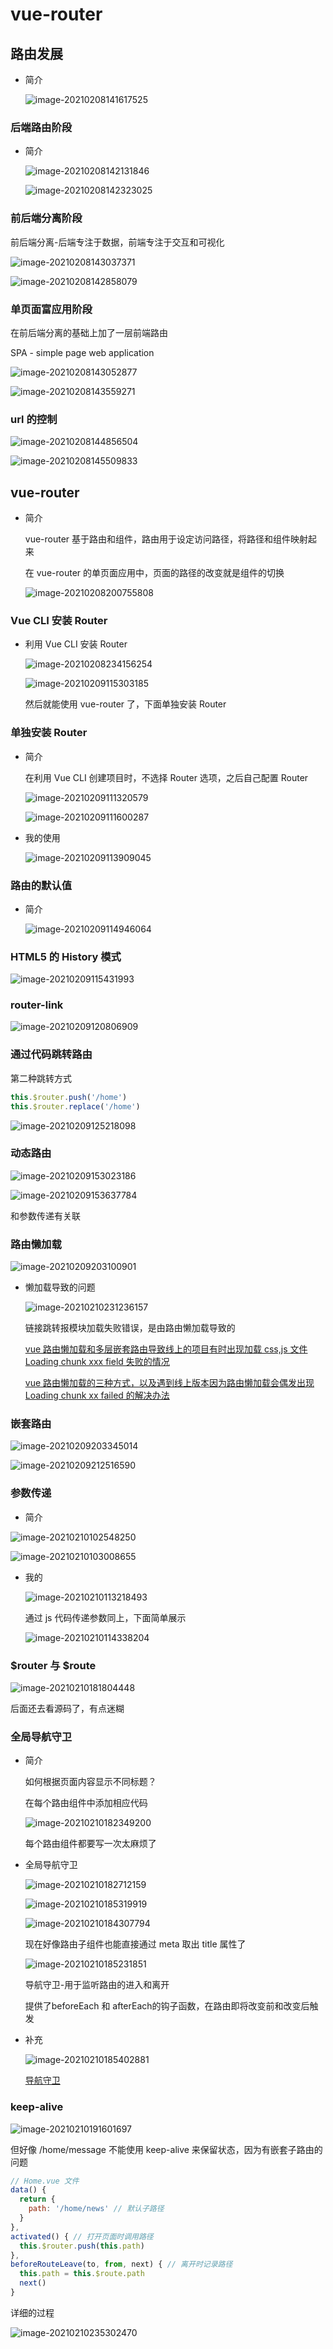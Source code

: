 # vue-router

## 路由发展

- 简介

  ![image-20210208141617525](https://gitee.com/twilight_h_1184651848/pic-go-img/raw/master/前端/vue/20210208141618.png)

### 后端路由阶段

- 简介

  ![image-20210208142131846](https://gitee.com/twilight_h_1184651848/pic-go-img/raw/master/前端/vue/20210208142133.png)

  ![image-20210208142323025](https://gitee.com/twilight_h_1184651848/pic-go-img/raw/master/前端/vue/20210208142324.png)

### 前后端分离阶段

前后端分离-后端专注于数据，前端专注于交互和可视化

![image-20210208143037371](https://gitee.com/twilight_h_1184651848/pic-go-img/raw/master/前端/vue/20210208143038.png)

![image-20210208142858079](https://gitee.com/twilight_h_1184651848/pic-go-img/raw/master/前端/vue/20210208142859.png)

### 单页面富应用阶段

在前后端分离的基础上加了一层前端路由

SPA - simple page web application

![image-20210208143052877](https://gitee.com/twilight_h_1184651848/pic-go-img/raw/master/前端/vue/20210208143053.png)

![image-20210208143559271](https://gitee.com/twilight_h_1184651848/pic-go-img/raw/master/前端/vue/20210208143600.png)

### url 的控制

![image-20210208144856504](https://gitee.com/twilight_h_1184651848/pic-go-img/raw/master/前端/vue/20210208144857.png)

![image-20210208145509833](https://gitee.com/twilight_h_1184651848/pic-go-img/raw/master/前端/vue/20210208145510.png)

## vue-router

- 简介

  vue-router 基于路由和组件，路由用于设定访问路径，将路径和组件映射起来

  在 vue-router 的单页面应用中，页面的路径的改变就是组件的切换

  ![image-20210208200755808](https://gitee.com/twilight_h_1184651848/pic-go-img/raw/master/前端/vue/20210208200757.png)

### Vue CLI 安装 Router

- 利用 Vue CLI 安装 Router

  ![image-20210208234156254](https://gitee.com/twilight_h_1184651848/pic-go-img/raw/master/前端/vue/20210208234158.png)

  ![image-20210209115303185](https://gitee.com/twilight_h_1184651848/pic-go-img/raw/master/前端/vue/20210209115304.png)

  然后就能使用 vue-router 了，下面单独安装 Router

### 单独安装 Router

- 简介

  在利用 Vue CLI 创建项目时，不选择 Router 选项，之后自己配置 Router

  ![image-20210209111320579](https://gitee.com/twilight_h_1184651848/pic-go-img/raw/master/前端/vue/20210209111603.png)

  ![image-20210209111600287](https://gitee.com/twilight_h_1184651848/pic-go-img/raw/master/前端/vue/20210209111613.png)

- 我的使用

  ![image-20210209113909045](https://gitee.com/twilight_h_1184651848/pic-go-img/raw/master/前端/vue/20210209113910.png)

### 路由的默认值

- 简介

  ![image-20210209114946064](https://gitee.com/twilight_h_1184651848/pic-go-img/raw/master/前端/vue/20210209114947.png)

### HTML5 的 History 模式

![image-20210209115431993](https://gitee.com/twilight_h_1184651848/pic-go-img/raw/master/前端/vue/20210209115433.png)

### router-link

![image-20210209120806909](https://gitee.com/twilight_h_1184651848/pic-go-img/raw/master/前端/vue/20210209120809.png)

### 通过代码跳转路由

第二种跳转方式

```js
this.$router.push('/home')
this.$router.replace('/home')
```

![image-20210209125218098](https://gitee.com/twilight_h_1184651848/pic-go-img/raw/master/前端/vue/20210209125219.png)

### 动态路由

![image-20210209153023186](https://gitee.com/twilight_h_1184651848/pic-go-img/raw/master/前端/vue/20210209153024.png)

![image-20210209153637784](https://gitee.com/twilight_h_1184651848/pic-go-img/raw/master/前端/vue/20210209153639.png)

和参数传递有关联

### 路由懒加载

![image-20210209203100901](https://gitee.com/twilight_h_1184651848/pic-go-img/raw/master/前端/vue/20210209203103.png)

- 懒加载导致的问题

  ![image-20210210231236157](https://gitee.com/twilight_h_1184651848/pic-go-img/raw/master/前端/vue/20210210231238.png)

  链接跳转报模块加载失败错误，是由路由懒加载导致的

  [vue 路由懒加载和多层嵌套路由导致线上的项目有时出现加载 css,js 文件 Loading chunk xxx field 失败的情况](https://blog.csdn.net/weixin_42120767/article/details/111692868)

  [vue 路由懒加载的三种方式，以及遇到线上版本因为路由懒加载会偶发出现 Loading chunk xx failed 的解决办法](https://blog.csdn.net/weixin_41628411/article/details/106635909)

### 嵌套路由

![image-20210209203345014](https://gitee.com/twilight_h_1184651848/pic-go-img/raw/master/前端/vue/20210209203346.png)

![image-20210209212516590](https://gitee.com/twilight_h_1184651848/pic-go-img/raw/master/前端/vue/20210209212524.png)

### 参数传递

- 简介

![image-20210210102548250](https://gitee.com/twilight_h_1184651848/pic-go-img/raw/master/前端/vue/20210210102550.png)

![image-20210210103008655](https://gitee.com/twilight_h_1184651848/pic-go-img/raw/master/前端/vue/20210210103010.png)

- 我的

  ![image-20210210113218493](https://gitee.com/twilight_h_1184651848/pic-go-img/raw/master/前端/vue/20210210113219.png)

  通过 js 代码传递参数同上，下面简单展示

  ![image-20210210114338204](https://gitee.com/twilight_h_1184651848/pic-go-img/raw/master/前端/vue/20210210114339.png)

### \$router 与 \$route

![image-20210210181804448](https://gitee.com/twilight_h_1184651848/pic-go-img/raw/master/前端/vue/20210210181807.png)

后面还去看源码了，有点迷糊

### 全局导航守卫

- 简介

  如何根据页面内容显示不同标题？

  在每个路由组件中添加相应代码

  ![image-20210210182349200](https://gitee.com/twilight_h_1184651848/pic-go-img/raw/master/前端/vue/20210210182350.png)

  每个路由组件都要写一次太麻烦了

- 全局导航守卫

  ![image-20210210182712159](https://gitee.com/twilight_h_1184651848/pic-go-img/raw/master/前端/vue/20210210182713.png)

  ![image-20210210185319919](https://gitee.com/twilight_h_1184651848/pic-go-img/raw/master/前端/vue/20210210185321.png)

  ![image-20210210184307794](https://gitee.com/twilight_h_1184651848/pic-go-img/raw/master/前端/vue/20210210184309.png)

  现在好像路由子组件也能直接通过 meta 取出 title 属性了

  ![image-20210210185231851](https://gitee.com/twilight_h_1184651848/pic-go-img/raw/master/前端/vue/20210210185233.png)

  导航守卫-用于监听路由的进入和离开

  提供了beforeEach 和 afterEach的钩子函数，在路由即将改变前和改变后触发

- 补充

  ![image-20210210185402881](https://gitee.com/twilight_h_1184651848/pic-go-img/raw/master/前端/vue/20210210185404.png)

  [导航守卫](https://router.vuejs.org/zh/guide/advanced/navigation-guards.html#%E5%85%A8%E5%B1%80%E5%89%8D%E7%BD%AE%E5%AE%88%E5%8D%AB)

### keep-alive

![image-20210210191601697](https://gitee.com/twilight_h_1184651848/pic-go-img/raw/master/前端/vue/20210210191602.png)

但好像 /home/message 不能使用 keep-alive 来保留状态，因为有嵌套子路由的问题

```js
// Home.vue 文件
data() {
  return {
    path: '/home/news' // 默认子路径
  }
},
activated() { // 打开页面时调用路径
  this.$router.push(this.path)
},
beforeRouteLeave(to, from, next) { // 离开时记录路径
  this.path = this.$route.path
  next()
}
```

详细的过程

![image-20210210235302470](https://gitee.com/twilight_h_1184651848/pic-go-img/raw/master/前端/vue/20210210235303.png)